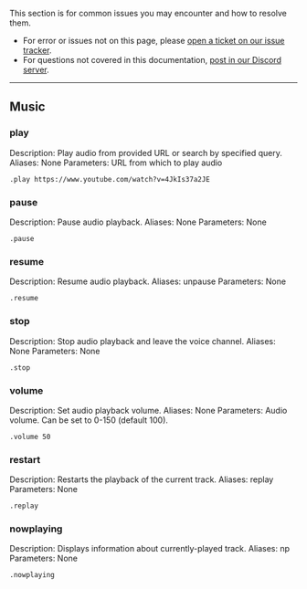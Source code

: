 [issues-link]: https://github.com/CriticalFlaw/FlawBOT/issues
[discord-link]: https://discord.gg/hTdtK9vBhE

This section is for common issues you may encounter and how to resolve them.

* For error or issues not on this page, please [open a ticket on our issue tracker][issues-link].
* For questions not covered in this documentation, [post in our Discord server][discord-link].

---

## Music

### play

Description: Play audio from provided URL or search by specified query.
Aliases: None
Parameters: URL from which to play audio


```
.play https://www.youtube.com/watch?v=4JkIs37a2JE
```

### pause

Description: Pause audio playback.
Aliases: None
Parameters: None


```
.pause
```

### resume

Description: Resume audio playback.
Aliases: unpause
Parameters: None


```
.resume
```

### stop

Description: Stop audio playback and leave the voice channel.
Aliases: None
Parameters: None


```
.stop
```

### volume

Description: Set audio playback volume.
Aliases: None
Parameters: Audio volume. Can be set to 0-150 (default 100).


```
.volume 50
```

### restart

Description: Restarts the playback of the current track.
Aliases: replay
Parameters: None


```
.replay
```

### nowplaying

Description: Displays information about currently-played track.
Aliases: np
Parameters: None


```
.nowplaying
```